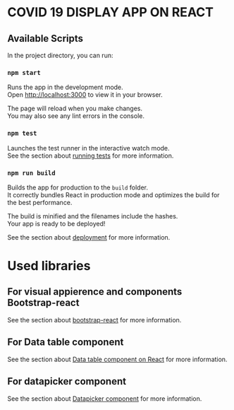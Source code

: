 
# COVID 19 DISPLAY APP ON REACT

## Available Scripts

In the project directory, you can run:

### `npm start`

Runs the app in the development mode.\
Open [http://localhost:3000](http://localhost:3000) to view it in your browser.

The page will reload when you make changes.\
You may also see any lint errors in the console.

### `npm test`

Launches the test runner in the interactive watch mode.\
See the section about [running tests](https://facebook.github.io/create-react-app/docs/running-tests) for more information.

### `npm run build`

Builds the app for production to the `build` folder.\
It correctly bundles React in production mode and optimizes the build for the best performance.

The build is minified and the filenames include the hashes.\
Your app is ready to be deployed!

See the section about [deployment](https://facebook.github.io/create-react-app/docs/deployment) for more information.

# Used libraries

## For visual appierence and components Bootstrap-react
See the section about [bootstrap-react](https://react-bootstrap.github.io/getting-started/introduction/) for more information.

## For Data table component
See the section about [Data table component on React](https://react-data-table-component.netlify.app/?path=/docs/getting-started-intro--page) for more information.

## For datapicker component
See the section about [Datapicker component](https://reactdatepicker.com) for more information.